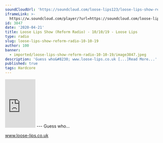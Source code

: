 ```yaml
---
soundCloudUrl: 'https://soundcloud.com/loose-lips123/loose-lips-show-reform-radio-10102019'
iframeLink: >-
  https://w.soundcloud.com/player/?url=https://soundcloud.com/loose-lips123/loose-lips-show-reform-radio-10102019&color=00aabb&auto_play=false&hide_related=false&show_comments=true&show_user=true&show_reposts=false
id: 3847
date: '2020-04-21'
title: Loose Lips Show (Reform Radio) - 10/10/19 - Loose Lips
type: radio
slug: loose-lips-show-reform-radio-10-10-19
author: 100
banner:
  - imported/loose-lips-show-reform-radio-10-10-19/image3847.jpeg
description: 'Guess who&#8230; www.loose-lips.co.uk [...]Read More...'
published: true
tags: Hardcore
---
```

<iframe id="sc-widget" title="title" width="100" height="160" scrolling="no" frameborder="yes" allow="autoplay" src="https://w.soundcloud.com/player/?url=https://soundcloud.com/loose-lips123/loose-lips-show-reform-radio-10102019&amp;color=00aabb&amp;auto_play=false&amp;hide_related=false&amp;show_comments=true&amp;show_user=true&amp;show_reposts=false"></iframe>
---
Guess who…

www.loose-lips.co.uk